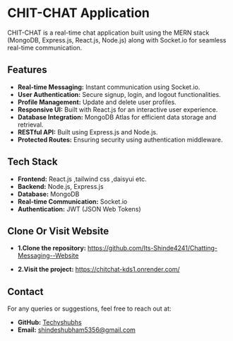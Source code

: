 # CHIT-CHAT Application

CHIT-CHAT is a real-time chat application built using the MERN stack (MongoDB, Express.js, React.js, Node.js) along with Socket.io for seamless real-time communication.

## Features

- **Real-time Messaging:** Instant communication using Socket.io.
- **User Authentication:** Secure signup, login, and logout functionalities.
- **Profile Management:** Update and delete user profiles.
- **Responsive UI:** Built with React.js for an interactive user experience.
- **Database Integration:** MongoDB Atlas for efficient data storage and retrieval.
- **RESTful API:** Built using Express.js and Node.js.
- **Protected Routes:** Ensuring security using authentication middleware.

## Tech Stack

- **Frontend:** React.js ,tailwind css ,daisyui etc.
- **Backend:** Node.js, Express.js
- **Database:** MongoDB
- **Real-time Communication:** Socket.io
- **Authentication:** JWT (JSON Web Tokens)

## Clone Or Visit Website
- **1.Clone the repository:** https://github.com/Its-Shinde4241/Chatting-Messaging--Website

- **2.Visit the project:** https://chitchat-kds1.onrender.com/

## Contact

For any queries or suggestions, feel free to reach out at:

- **GitHub:** [Techyshubhs](https://github.com/Techyshubhs)
- **Email:** shindeshubham5356@gmail.com
